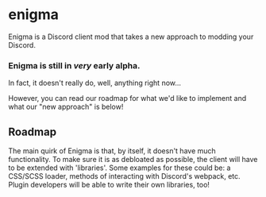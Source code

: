 # enigma
Enigma is a Discord client mod that takes a new approach to modding your Discord.

### Enigma is still in *very* early alpha.
In fact, it doesn't really do, well, anything right now...

However, you can read our roadmap for what we'd like to implement and what our "new approach" is below!

## Roadmap
The main quirk of Enigma is that, by itself, it doesn't have much functionality. To make sure it is as debloated as possible, the client will have to be extended with 'libraries'. Some examples for these could be: a CSS/SCSS loader, methods of interacting with Discord's webpack, etc. Plugin developers will be able to write their own libraries, too!